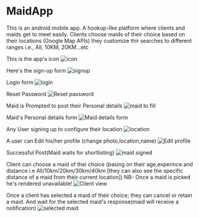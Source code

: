 # MaidApp
This is an android mobile app. A hookup-like platform where clients and maids get to meet easily. Clients choose maids of their choice based on their locations (Google Map APIs) they customize thir searches to different ranges i.e., All, 10KM, 20KM...etc 


This is the app's icon
![icon](https://user-images.githubusercontent.com/94973730/198600378-2399a6e0-4f00-4fd2-bc1c-35fba552644f.jpg)

Here's the sign-up form
![signup](https://user-images.githubusercontent.com/94973730/198601219-be92d2d7-dce0-4e12-af68-c5698393aa59.jpg)

Login form
![login](https://user-images.githubusercontent.com/94973730/198601987-691f2a1b-daad-4013-a5a2-163a84198a2c.jpg)

Reset Password
![Reset password](https://user-images.githubusercontent.com/94973730/198602818-4125e61c-8fac-4005-b487-e76c57cf7f8a.jpg)


Maid is Prompted to post their Personal details
![maid to fill](https://user-images.githubusercontent.com/94973730/198604642-e66073fb-576a-4036-9d85-aa3010c703a7.jpg)


Maid's Personal details form
![Maid details form](https://user-images.githubusercontent.com/94973730/198603509-2da17056-5b79-4a31-bac3-ae3920ee14df.jpg)

Any User signing up to configure their location
![location](https://user-images.githubusercontent.com/94973730/198607322-47fa19f6-1230-4829-9624-f10d9560e0cb.jpg)

A user can Edit his/her profile (change photo,location,name)
![Edit profile](https://user-images.githubusercontent.com/94973730/198608549-4fd06199-b211-491b-ac39-d959c4f4403c.jpg)

Successful Post(Maid waits for shortlisting)
![maid signed](https://user-images.githubusercontent.com/94973730/198610135-28479e80-3c4c-408a-901a-9faede91283f.jpg)

Client can choose a maid of thei choice (basing on their age,experince and distance i.e All/10km/20km/30km/40km [they can also see the specific distance of a maid from their current location]) NB- Once a maid is picked he's rendered unavailable!
![Client view](https://user-images.githubusercontent.com/94973730/198611757-8a4f1be4-f47c-422e-9194-488a248762ee.jpg)

Once a client has selected a maid of their choice; they can cancel or retain a maid. And wait for the selected maid's response(maid will receive a notification)
![selected maid](https://user-images.githubusercontent.com/94973730/198614862-981c756c-8a3e-4bde-82bd-53558625bf94.jpg)

